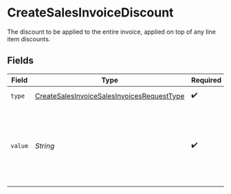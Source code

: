 # CreateSalesInvoiceDiscount

The discount to be applied to the entire invoice, applied on top of any line item discounts.


## Fields

| Field                                                                                                               | Type                                                                                                                | Required                                                                                                            | Description                                                                                                         | Example                                                                                                             |
| ------------------------------------------------------------------------------------------------------------------- | ------------------------------------------------------------------------------------------------------------------- | ------------------------------------------------------------------------------------------------------------------- | ------------------------------------------------------------------------------------------------------------------- | ------------------------------------------------------------------------------------------------------------------- |
| `type`                                                                                                              | [CreateSalesInvoiceSalesInvoicesRequestType](../../models/operations/CreateSalesInvoiceSalesInvoicesRequestType.md) | :heavy_check_mark:                                                                                                  | The type of discount.                                                                                               | amount                                                                                                              |
| `value`                                                                                                             | *String*                                                                                                            | :heavy_check_mark:                                                                                                  | A string containing an exact monetary amount in the given currency, or the percentage.                              | 10.00                                                                                                               |